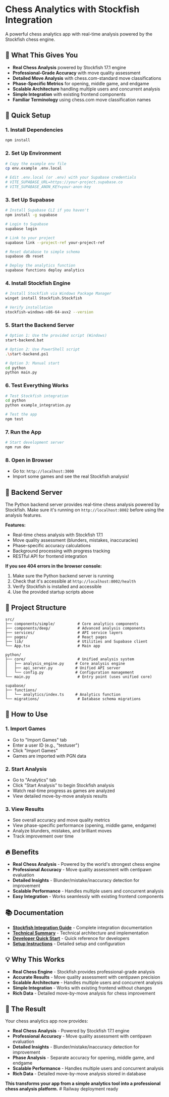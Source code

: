 # Chess Analytics with Stockfish Integration

A powerful chess analytics app with real-time analysis powered by the Stockfish chess engine.

## 🎯 What This Gives You

- **Real Chess Analysis** powered by Stockfish 17.1 engine
- **Professional-Grade Accuracy** with move quality assessment
- **Detailed Move Analysis** with chess.com-standard move classifications
- **Phase-Specific Metrics** for opening, middle game, and endgame
- **Scalable Architecture** handling multiple users and concurrent analysis
- **Simple Integration** with existing frontend components
- **Familiar Terminology** using chess.com move classification names

## 🚀 Quick Setup

### 1. Install Dependencies
```bash
npm install
```

### 2. Set Up Environment
```bash
# Copy the example env file
cp env.example .env.local

# Edit .env.local (or .env) with your Supabase credentials
# VITE_SUPABASE_URL=https://your-project.supabase.co
# VITE_SUPABASE_ANON_KEY=your-anon-key
```

### 3. Set Up Supabase
```bash
# Install Supabase CLI if you haven't
npm install -g supabase

# Login to Supabase
supabase login

# Link to your project
supabase link --project-ref your-project-ref

# Reset database to simple schema
supabase db reset

# Deploy the analytics function
supabase functions deploy analytics
```

### 4. Install Stockfish Engine
```bash
# Install Stockfish via Windows Package Manager
winget install Stockfish.Stockfish

# Verify installation
stockfish-windows-x86-64-avx2 --version
```

### 5. Start the Backend Server
```bash
# Option 1: Use the provided script (Windows)
start-backend.bat

# Option 2: Use PowerShell script
.\start-backend.ps1

# Option 3: Manual start
cd python
python main.py
```

### 6. Test Everything Works
```bash
# Test Stockfish integration
cd python
python example_integration.py

# Test the app
npm test
```

### 7. Run the App
```bash
# Start development server
npm run dev
```

### 8. Open in Browser
- Go to: `http://localhost:3000`
- Import some games and see the real Stockfish analysis!

## 🔧 Backend Server

The Python backend server provides real-time chess analysis powered by Stockfish. Make sure it's running on `http://localhost:8002` before using the analysis features.

**Features:**
- Real-time chess analysis with Stockfish 17.1
- Move quality assessment (blunders, mistakes, inaccuracies)
- Phase-specific accuracy calculations
- Background processing with progress tracking
- RESTful API for frontend integration

**If you see 404 errors in the browser console:**
1. Make sure the Python backend server is running
2. Check that it's accessible at `http://localhost:8002/health`
3. Verify Stockfish is installed and accessible
4. Use the provided startup scripts above

## 📁 Project Structure

```
src/
├── components/simple/          # Core analytics components
├── components/deep/            # Advanced analysis components
├── services/                   # API service layers
├── pages/                      # React pages
├── lib/                        # Utilities and Supabase client
└── App.tsx                     # Main app

python/
├── core/                       # Unified analysis system
│   ├── analysis_engine.py     # Core analysis engine
│   ├── api_server.py          # Unified API server
│   └── config.py              # Configuration management
└── main.py                     # Entry point (uses unified core)

supabase/
├── functions/
│   └── analytics/index.ts     # Analytics function
└── migrations/                 # Database schema migrations
```

## 🎉 How to Use

### 1. Import Games
- Go to "Import Games" tab
- Enter a user ID (e.g., "testuser")
- Click "Import Games"
- Games are imported with PGN data

### 2. Start Analysis
- Go to "Analytics" tab
- Click "Start Analysis" to begin Stockfish analysis
- Watch real-time progress as games are analyzed
- View detailed move-by-move analysis results

### 3. View Results
- See overall accuracy and move quality metrics
- View phase-specific performance (opening, middle game, endgame)
- Analyze blunders, mistakes, and brilliant moves
- Track improvement over time

## 🔥 Benefits

- **Real Chess Analysis** - Powered by the world's strongest chess engine
- **Professional Accuracy** - Move quality assessment with centipawn evaluation
- **Detailed Insights** - Blunder/mistake/inaccuracy detection for improvement
- **Scalable Performance** - Handles multiple users and concurrent analysis
- **Easy Integration** - Works seamlessly with existing frontend components

## 📚 Documentation

- **[Stockfish Integration Guide](docs/STOCKFISH_INTEGRATION.md)** - Complete integration documentation
- **[Technical Summary](docs/TECHNICAL_SUMMARY.md)** - Technical architecture and implementation
- **[Developer Quick Start](docs/DEVELOPER_QUICK_START.md)** - Quick reference for developers
- **[Setup Instructions](python/STOCKFISH_SETUP.md)** - Detailed setup and configuration

## 💡 Why This Works

- **Real Chess Engine** - Stockfish provides professional-grade analysis
- **Accurate Results** - Move quality assessment with centipawn precision
- **Scalable Architecture** - Handles multiple users and concurrent analysis
- **Simple Integration** - Works with existing frontend without changes
- **Rich Data** - Detailed move-by-move analysis for chess improvement

## 🎯 The Result

Your chess analytics app now provides:

- **Real Chess Analysis** - Powered by Stockfish 17.1 engine
- **Professional Accuracy** - Move quality assessment with centipawn evaluation
- **Detailed Insights** - Blunder/mistake/inaccuracy detection for improvement
- **Phase Analysis** - Separate accuracy for opening, middle game, and endgame
- **Scalable Performance** - Handles multiple users and concurrent analysis
- **Rich Data** - Detailed move-by-move analysis stored in database

**This transforms your app from a simple analytics tool into a professional chess analysis platform.**
#   R a i l w a y   d e p l o y m e n t   r e a d y 
 
 